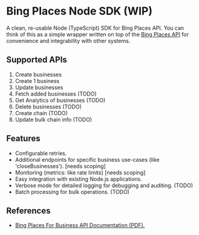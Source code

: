 # Bing Places Node SDK (WIP)

A clean, re-usable Node (TypeScript) SDK for Bing Places API. You can think of this as a simple wrapper written on top of the [Bing Places API](https://bpprodpublicstorage.blob.core.windows.net/bingplacesapi/BingPlaces_API_v1.0.pdf) for convenience and integrability with other systems.

## Supported APIs

1. Create businesses
2. Create 1 business
3. Update businesses
4. Fetch added businesses (TODO)
5. Get Analytics of businesses (TODO)
6. Delete businesses (TODO)
7. Create chain (TODO)
8. Update bulk chain info (TODO)

## Features

- Configurable retries.
- Additional endpoints for specific business use-cases (like 'closeBusinesses'). [needs scoping]
- Monitoring (metrics: like rate limits) [needs scoping]
- Easy integration with existing Node.js applications.
- Verbose mode for detailed logging for debugging and auditing. (TODO)
- Batch processing for bulk operations. (TODO)

## References

- [Bing Places For Business API Documentation (PDF).](https://bpprodpublicstorage.blob.core.windows.net/bingplacesapi/BingPlaces_API_v1.0.pdf)
